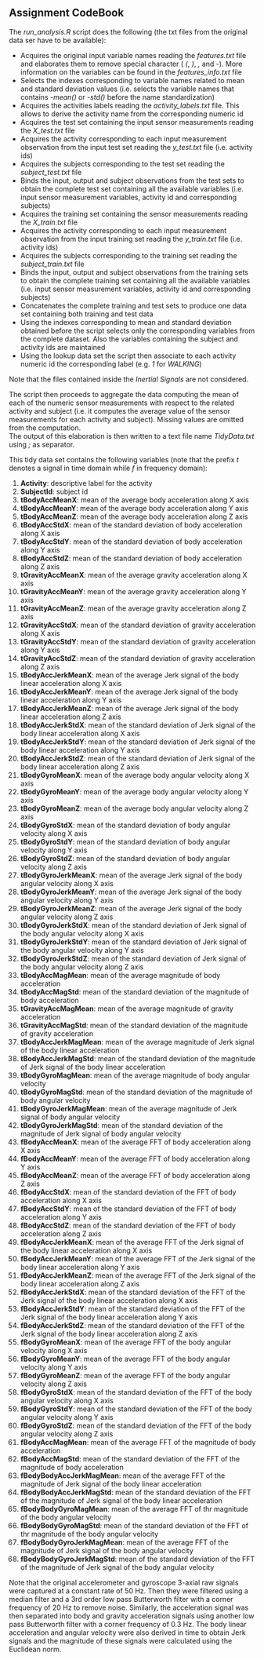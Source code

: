 ## Assignment CodeBook

The *run_analysis.R* script does the following (the txt files from the original data ser have to be
available):

- Acquires the original input variable names reading the *features.txt* file and elaborates them
to remove special character ( *(*, *)*, *,* and *-*). More information on the variables can be found 
in the *features_info.txt* file
- Selects the indexes corresponding to variable names related to mean and standard deviation
values (i.e. selects the variable names that contains *-mean()* or *-std()* before the name 
standardization)
- Acquires the activities labels reading the *activity_labels.txt* file. This 
allows to derive the activity name from the corresponding numeric id
- Acquires the test set containing the input sensor measurements reading the *X_test.txt*
file
- Acquires the activity corresponding to each input measurement observation
from the input test set reading the *y_test.txt* file (i.e. activity ids)
- Acquires the subjects corresponding to the test set reading the *subject_test.txt*
file
- Binds the input, output and subject observations from the test sets to obtain the 
complete test set containing all the available variables (i.e. input sensor measurement 
variables, activity id and corresponding subjects)
- Acquires the training set containing the sensor measurements reading the *X_train.txt*
file
- Acquires the activity corresponding to each input measurement observation
from the input training set reading the *y_train.txt* file (i.e. activity ids)
- Acquires the subjects corresponding to the training set reading the *subject_train.txt*
file
- Binds the input, output and subject observations from the training sets to obtain the 
complete training set containing all the available variables (i.e. input sensor measurement 
variables, activity id and corresponding subjects)
- Concatenates the complete training and test sets to produce one data set containing 
both training and test data
- Using the indexes corresponding to mean and standard deviation obtained before the 
script selects only the corresponding variables from the complete dataset. Also the 
variables containing the subject and activity ids are maintained
- Using the <activity id-activity label> lookup data set the script then associate to
each activity numeric id the corresponding label (e.g. *1* for *WALKING*)

Note that the files contained inside the *Inertial Signals* are not considered.

The script then proceeds to aggregate the data computing the mean of each of the numeric 
sensor measurements with respect to the related activity and subject (i.e. it computes the 
average value of the sensor measurements for each activity and subject). Missing values are 
omitted from the computation.  
The output of this elaboration is then written to a text file name *TidyData.txt* using *;* 
as separator.

This tidy data set contains the following variables (note that the prefix *t* denotes a 
signal in time domain while *f* in frequency domain):

1. **Activity**: descriptive label for the activity
2. **SubjectId**: subject id
3. **tBodyAccMeanX**: mean of the average body acceleration along X axis
4. **tBodyAccMeanY**: mean of the average body acceleration along Y axis
5. **tBodyAccMeanZ**: mean of the average body acceleration along Z axis
6. **tBodyAccStdX**: mean of the standard deviation of body acceleration along X axis
7. **tBodyAccStdY**: mean of the standard deviation of body acceleration along Y axis
8. **tBodyAccStdZ**: mean of the standard deviation of body acceleration along Z axis
9. **tGravityAccMeanX**: mean of the average gravity acceleration along X axis
10. **tGravityAccMeanY**: mean of the average gravity acceleration along Y axis
11. **tGravityAccMeanZ**: mean of the average gravity acceleration along Z axis
12. **tGravityAccStdX**: mean of the standard deviation of gravity acceleration along X axis
13. **tGravityAccStdY**: mean of the standard deviation of gravity acceleration along Y axis
14. **tGravityAccStdZ**: mean of the standard deviation of gravity acceleration along Z axis
15. **tBodyAccJerkMeanX**: mean of the average Jerk signal of the body linear acceleration along X axis
16. **tBodyAccJerkMeanY**: mean of the average Jerk signal of the body linear acceleration along Y axis
17. **tBodyAccJerkMeanZ**: mean of the average Jerk signal of the body linear acceleration along Z axis
18. **tBodyAccJerkStdX**: mean of the standard deviation of Jerk signal of the body linear acceleration along X axis
19. **tBodyAccJerkStdY**: mean of the standard deviation of Jerk signal of the body linear acceleration along Y axis
20. **tBodyAccJerkStdZ**: mean of the standard deviation of Jerk signal of the body linear acceleration along Z axis
21. **tBodyGyroMeanX**: mean of the average body angular velocity along X axis
22. **tBodyGyroMeanY**: mean of the average body angular velocity along Y axis
23. **tBodyGyroMeanZ**: mean of the average body angular velocity along Z axis
24. **tBodyGyroStdX**: mean of the standard deviation of body angular velocity along X axis
25. **tBodyGyroStdY**: mean of the standard deviation of body angular velocity along Y axis
26. **tBodyGyroStdZ**: mean of the standard deviation of body angular velocity along Z axis
27. **tBodyGyroJerkMeanX**: mean of the average Jerk signal of the body angular velocity along X axis
28. **tBodyGyroJerkMeanY**: mean of the average Jerk signal of the body angular velocity along Y axis
29. **tBodyGyroJerkMeanZ**: mean of the average Jerk signal of the body angular velocity along Z axis
30. **tBodyGyroJerkStdX**: mean of the standard deviation of Jerk signal of the body angular velocity along X axis
31. **tBodyGyroJerkStdY**: mean of the standard deviation of Jerk signal of the body angular velocity along Y axis
32. **tBodyGyroJerkStdZ**: mean of the standard deviation of Jerk signal of the body angular velocity along Z axis
33. **tBodyAccMagMean**: mean of the average magnitude of body acceleration
34. **tBodyAccMagStd**: mean of the standard deviation of the magnitude of body acceleration
35. **tGravityAccMagMean**: mean of the average magnitude of gravity acceleration
36. **tGravityAccMagStd**: mean of the standard deviation of the magnitude of gravity acceleration
37. **tBodyAccJerkMagMean**: mean of the average magnitude of Jerk signal of the body linear acceleration
38. **tBodyAccJerkMagStd**: mean of the standard deviation of the magnitude of Jerk signal of the body linear acceleration
39. **tBodyGyroMagMean**: mean of the average magnitude of body angular velocity
40. **tBodyGyroMagStd**: mean of the standard deviation of the magnitude of body angular velocity
41. **tBodyGyroJerkMagMean**: mean of the average magnitude of Jerk signal of body angular velocity
42. **tBodyGyroJerkMagStd**: mean of the standard deviation of the magnitude of Jerk signal of body angular velocity
43. **fBodyAccMeanX**: mean of the average FFT of body acceleration along X axis 
44. **fBodyAccMeanY**: mean of the average FFT of body acceleration along Y axis  
45. **fBodyAccMeanZ**: mean of the average FFT of body acceleration along Z axis 
46. **fBodyAccStdX**: mean of the standard deviation of the FFT of body acceleration along X axis 
47. **fBodyAccStdY**: mean of the standard deviation of the FFT of body acceleration along Y axis 
48. **fBodyAccStdZ**: mean of the standard deviation of the FFT of body acceleration along Z axis 
49. **fBodyAccJerkMeanX**: mean of the average FFT of the Jerk signal of the body linear acceleration along X axis 
50. **fBodyAccJerkMeanY**: mean of the average FFT of the Jerk signal of the body linear acceleration along Y axis
51. **fBodyAccJerkMeanZ**: mean of the average FFT of the Jerk signal of the body linear acceleration along Z axis
52. **fBodyAccJerkStdX**: mean of the standard deviation of the FFT of the Jerk signal of the body linear acceleration along X axis
53. **fBodyAccJerkStdY**: mean of the standard deviation of the FFT of the Jerk signal of the body linear acceleration along Y axis
54. **fBodyAccJerkStdZ**: mean of the standard deviation of the FFT of the Jerk signal of the body linear acceleration along Z axis
55. **fBodyGyroMeanX**: mean of the average FFT of the body angular velocity along X axis
56. **fBodyGyroMeanY**: mean of the average FFT of the body angular velocity along Y axis
57. **fBodyGyroMeanZ**: mean of the average FFT of the body angular velocity along Z axis
58. **fBodyGyroStdX**: mean of the standard deviation of the FFT of the body angular velocity along X axis
59. **fBodyGyroStdY**: mean of the standard deviation of the FFT of the body angular velocity along Y axis
60. **fBodyGyroStdZ**: mean of the standard deviation of the FFT of the body angular velocity along Z axis
61. **fBodyAccMagMean**: mean of the average FFT of the magnitude of body acceleration
62. **fBodyAccMagStd**: mean of the standard deviation of the FFT of the magnitude of body acceleration
63. **fBodyBodyAccJerkMagMean**: mean of the average FFT of the magnitude of Jerk signal of the body linear acceleration 
64. **fBodyBodyAccJerkMagStd**: mean of the standard deviation of the FFT of the magnitude of Jerk signal of the body linear acceleration 
65. **fBodyBodyGyroMagMean**: mean of the average FFT of thr magnitude of the body angular velocity 
66. **fBodyBodyGyroMagStd**: mean of the standard deviation of the FFT of thr magnitude of the body angular velocity
67. **fBodyBodyGyroJerkMagMean**: mean of the average FFT of the magnitude of Jerk signal of the body angular velocity
68. **fBodyBodyGyroJerkMagStd**: mean of the standard deviation of the FFT of the magnitude of Jerk signal of the body angular velocity

Note that the original accelerometer and gyroscope 3-axial raw signals were captured at a constant rate of 50 Hz. 
Then they were filtered using a median filter and a 3rd order low pass Butterworth filter with a corner frequency
of 20 Hz to remove noise. Similarly, the acceleration signal was then separated into body and gravity
acceleration signals using another low pass Butterworth filter with a corner frequency of 0.3 Hz.
The body linear acceleration and angular velocity were also derived in time to obtain Jerk signals and the
magnitude of these signals were calculated using the Euclidean norm.